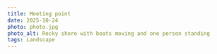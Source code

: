 ```yaml
---
title: Meeting point
date: 2025-10-24
photo: photo.jpg
photo_alt: Rocky shore with boats moving and one person standing
tags: Landscape
---
```


